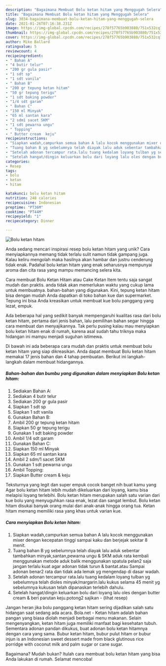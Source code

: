 ```yaml
---
description: "Bagaimana Membuat Bolu ketan hitam yang Menggugah Selera"
title: "Bagaimana Membuat Bolu ketan hitam yang Menggugah Selera"
slug: 3034-bagaimana-membuat-bolu-ketan-hitam-yang-menggugah-selera
date: 2021-01-26T07:16:38.231Z
image: https://img-global.cpcdn.com/recipes/278f57765b903880/751x532cq70/bolu-ketan-hitam-foto-resep-utama.jpg
thumbnail: https://img-global.cpcdn.com/recipes/278f57765b903880/751x532cq70/bolu-ketan-hitam-foto-resep-utama.jpg
cover: https://img-global.cpcdn.com/recipes/278f57765b903880/751x532cq70/bolu-ketan-hitam-foto-resep-utama.jpg
author: Mike Ballard
ratingvalue: 5
reviewcount: 4
recipeingredient:
- " Bahan A"
- "4 butir telur"
- "200 gr gula pasir"
- "1 sdt sp"
- "1 sdt vanila"
- " Bahan B"
- "200 gr tepung ketan hitam"
- "50 gr tepung terigu"
- "1 sdt baking powder"
- "1/4 sdt garam"
- " Bahan C"
- "150 ml Minyak"
- "65 ml santan kara"
- "2 sdm1 sacet SKM"
- "1 sdt pewarna ungu"
- " Topping"
- " Butter cream  keju"
recipeinstructions:
- "Siapkan wadah,campurkan semua bahan A lalu kocok menggunakan mixer dengan kecepatan tinggi sampai kaku dan berjejak sekitar 8 menit."
- "Tuang bahan B yg sebelumnya telah diayak lalu aduk sebentar tambahkan minyak,santan,pewarna ungu &amp; SKM aduk rata kembali menggunakan metode aduk balik menggunakan spatula pelan2 saja jangan terlalu kuat agar adonan tidak turun &amp; bantat.atau Sampai adonan benar2 rata dan tidak ada lemak yg mengendap di dasar wadah."
- "Setelah adonan tercampur rata.lalu tuang kedalam loyang tulban yg sebelumnya telah dioles minyak/margarin.lalu kukus selama 45 menit yg sebelumnya kukusan telah dipanaskan terlebih dahulu."
- "Setelah hangat/dingin keluarkan bolu dari loyang lalu oles dengan butter cream &amp; beri parutan keju.potong2 sajikan           (lihat resep)"
categories:
- Resep
tags:
- bolu
- ketan
- hitam

katakunci: bolu ketan hitam 
nutrition: 248 calories
recipecuisine: Indonesian
preptime: "PT36M"
cooktime: "PT44M"
recipeyield: "1"
recipecategory: Dinner

---
```



![Bolu ketan hitam](https://img-global.cpcdn.com/recipes/278f57765b903880/751x532cq70/bolu-ketan-hitam-foto-resep-utama.jpg)

Anda sedang mencari inspirasi resep bolu ketan hitam yang unik? Cara menyiapkannya memang tidak terlalu sulit namun tidak gampang juga. Kalau keliru mengolah maka hasilnya akan hambar dan justru cenderung tidak enak. Padahal bolu ketan hitam yang enak seharusnya mempunyai aroma dan cita rasa yang mampu memancing selera kita.

Cara membuat Bolu Ketan Hitam atau Cake Ketan Item tentu saja sangat mudah dan praktis. anda tidak akan memerlukan waktu yang cukup lama untuk membuatnya. bahan-bahan yang digunakan. Kini, tepung ketan hitam bisa dengan mudah Anda dapatkan di toko bahan kue dan supermarket. Tepung ini bisa Anda kreasikan untuk membuat kue bolu panggang yang lezat, empuk.

Ada beberapa hal yang sedikit banyak mempengaruhi kualitas rasa dari bolu ketan hitam, pertama dari jenis bahan, lalu pemilihan bahan segar hingga cara membuat dan menyajikannya. Tak perlu pusing kalau mau menyiapkan bolu ketan hitam enak di rumah, karena asal sudah tahu triknya maka hidangan ini mampu menjadi suguhan istimewa.


Di bawah ini ada beberapa cara mudah dan praktis untuk membuat bolu ketan hitam yang siap dikreasikan. Anda dapat membuat Bolu ketan hitam memakai 17 jenis bahan dan 4 tahap pembuatan. Berikut ini langkah-langkah dalam membuat hidangannya.

<!--inarticleads1-->

##### Bahan-bahan dan bumbu yang digunakan dalam menyiapkan Bolu ketan hitam:

1. Sediakan  Bahan A:
1. Sediakan 4 butir telur
1. Sediakan 200 gr gula pasir
1. Siapkan 1 sdt sp
1. Siapkan 1 sdt vanila
1. Gunakan  Bahan B:
1. Ambil 200 gr tepung ketan hitam
1. Siapkan 50 gr tepung terigu
1. Gunakan 1 sdt baking powder
1. Ambil 1/4 sdt garam
1. Gunakan  Bahan C:
1. Siapkan 150 ml Minyak
1. Siapkan 65 ml santan kara
1. Ambil 2 sdm/1 sacet SKM
1. Gunakan 1 sdt pewarna ungu
1. Ambil  Topping:
1. Siapkan  Butter cream &amp; keju


Teksturnya yang legit dan super empuk cocok banget nih buat kamu yang Agar bolu ketan hitam lebih mudah dikeluarkan dari loyang, kamu bisa melapisi loyang terlebihi. Bolu ketan hitam merupakan salah satu varian dari kue bolu yang menyuguhkan rasa enak, lezat dan sangat lembut. Bolu ketan hitam disukai banyak orang mulai dari anak-anak hingga orang tua. Ketan hitam memang memiliki rasa yang khas untuk varian kue. 

<!--inarticleads2-->

##### Cara menyiapkan Bolu ketan hitam:

1. Siapkan wadah,campurkan semua bahan A lalu kocok menggunakan mixer dengan kecepatan tinggi sampai kaku dan berjejak sekitar 8 menit.
1. Tuang bahan B yg sebelumnya telah diayak lalu aduk sebentar tambahkan minyak,santan,pewarna ungu &amp; SKM aduk rata kembali menggunakan metode aduk balik menggunakan spatula pelan2 saja jangan terlalu kuat agar adonan tidak turun &amp; bantat.atau Sampai adonan benar2 rata dan tidak ada lemak yg mengendap di dasar wadah.
1. Setelah adonan tercampur rata.lalu tuang kedalam loyang tulban yg sebelumnya telah dioles minyak/margarin.lalu kukus selama 45 menit yg sebelumnya kukusan telah dipanaskan terlebih dahulu.
1. Setelah hangat/dingin keluarkan bolu dari loyang lalu oles dengan butter cream &amp; beri parutan keju.potong2 sajikan -           (lihat resep)


Jangan heran jika bolu panggang ketan hitam sering dijadikan salah satu hidangan saat sedang ada acara. Bola.net - Ketan hitam adalah bahan pangan yang biasa diolah menjadi berbagai menu makanan. Selain mengenyangkan, ketan hitam juga memiliki manfaat bagi kesehatan tubuh. Sementara adonan pandan dikukus, buat adonan bolu ketan hitamnya dengan cara yang sama. Bubur ketan hitam, bubur pulut hitam or bubur injun is an Indonesian sweet dessert made from black glutinous rice porridge with coconut milk and palm sugar or cane sugar. 

Bagaimana? Mudah bukan? Itulah cara membuat bolu ketan hitam yang bisa Anda lakukan di rumah. Selamat mencoba!
